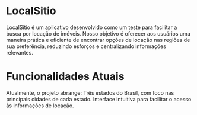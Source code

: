 # LocalSitio

LocalSitio é um aplicativo desenvolvido como um teste para facilitar a busca por locação de imóveis. Nosso objetivo é oferecer aos usuários uma maneira prática e eficiente de encontrar opções de locação nas regiões de sua preferência, reduzindo esforços e centralizando informações relevantes.

# Funcionalidades Atuais

Atualmente, o projeto abrange:
Três estados do Brasil, com foco nas principais cidades de cada estado.
Interface intuitiva para facilitar o acesso às informações de locação.

